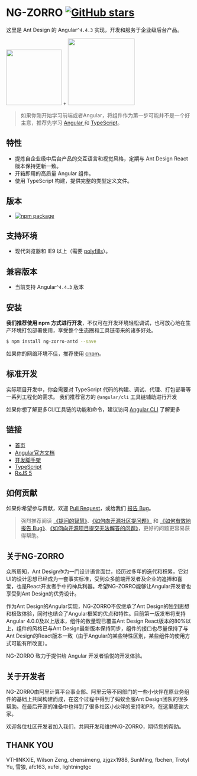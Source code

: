 NG-ZORRO [![GitHub stars](https://img.shields.io/github/stars/NG-ZORRO/ng-zorro-antd.svg?style=social&label=Star)](https://github.com/NG-ZORRO/ng-zorro-antd)
===
这里是 Ant Design 的 Angular`^4.4.3` 实现，开发和服务于企业级后台产品。

<div class="pic-plus">
  <img width="150" src="./assets/img/antd.svg">
  <span>+</span>
  <img width="180" src="./assets/img/angular.svg">
</div>


> 如果你刚开始学习前端或者Angular，将组件作为第一步可能并不是一个好主意，推荐先学习 <a href="http://www.angular.cn" target="_blank"> Angular </a> 和 <a href="https://www.typescriptlang.org/" target="_blank"> TypeScript</a>。

## 特性
- 提炼自企业级中后台产品的交互语言和视觉风格，定期与 Ant Design React 版本保持更新一致。
- 开箱即用的高质量 Angular 组件。
- 使用 TypeScript 构建，提供完整的类型定义文件。

## 版本

- [![npm package](https://img.shields.io/npm/v/ng-zorro-antd.svg)](https://www.npmjs.org/package/ng-zorro-antd)

## 支持环境

* 现代浏览器和 IE9 以上（需要 [polyfills](https://angular.cn/guide/browser-support)）。

## 兼容版本

* 当前支持 Angular`^4.4.3` 版本


## 安装

**我们推荐使用 npm 方式进行开发**，不仅可在开发环境轻松调试，也可放心地在生产环境打包部署使用，享受整个生态圈和工具链带来的诸多好处。

```bash
$ npm install ng-zorro-antd --save
```

如果你的网络环境不佳，推荐使用 [cnpm](https://github.com/cnpm/cnpm)。

## 标准开发

实际项目开发中，你会需要对 TypeScript 代码的构建、调试、代理、打包部署等一系列工程化的需求。
我们推荐官方的 `@angular/cli` 工具链辅助进行开发

如果你想了解更多CLI工具链的功能和命令，建议访问 [Angular CLI](https://github.com/angular/angular-cli) 了解更多


## 链接

- [首页](http://ng.ant.design)
- [Angular官方文档](https://angular.cn/)
- [开发脚手架](https://cli.angular.io/)
- [TypeScript](https://www.typescriptlang.org/)
- [RxJS 5](https://github.com/ReactiveX/rxjs)


## 如何贡献

如果你希望参与贡献，欢迎 [Pull Request](https://github.com/NG-ZORRO/ng-zorro-antd/pulls)，或给我们 [报告 Bug](https://github.com/NG-ZORRO/ng-zorro-antd/issues)。

> 强烈推荐阅读 [《提问的智慧》](https://github.com/ryanhanwu/How-To-Ask-Questions-The-Smart-Way)、[《如何向开源社区提问题》](https://github.com/seajs/seajs/issues/545) 和 [《如何有效地报告 Bug》](http://www.chiark.greenend.org.uk/%7Esgtatham/bugs-cn.html)、[《如何向开源项目提交无法解答的问题》](https://zhuanlan.zhihu.com/p/25795393)，更好的问题更容易获得帮助。

## 关于NG-ZORRO

​众所周知，Ant Design作为一门设计语言面世，经历过多年的迭代和积累，它对UI的设计思想已经成为一套事实标准，受到众多前端开发者及企业的追捧和喜爱，也是React开发者手中的神兵利器。希望NG-ZORRO能够让Angular开发者也享受到Ant Design的优秀设计。

作为Ant Design的Angular实现，NG-ZORRO不仅继承了Ant Design的独到思想和极致体验，同时也结合了Angular框架的优点和特性。目前第一版发布将支持Angular 4.0.0及以上版本，组件的数量现已覆盖Ant Design React版本的80%以上，组件的风格已与Ant Design最新版本保持同步，组件的接口也尽量保持了与Ant Design的React版本一致（由于Angular的某些特性区别，某些组件的使用方式可能有所改变）。

NG-ZORRO 致力于提供给 Angular 开发者愉悦的开发体验。

## 关于开发者

NG-ZORRO由阿里计算平台事业部、阿里云等不同部门的一些小伙伴在原业务组件的基础上共同构建而成，在这个过程中得到了蚂蚁金服Ant Design团队的很多帮助。在最后开源的准备中也得到了很多社区小伙伴的支持和PR，在这里感谢大家。

欢迎各位社区开发者加入我们，共同开发和维护NG-ZORRO，期待您的帮助。

## THANK YOU

VTHINKXIE, Wilson Zeng, chensimeng, zjgzx1988, SunMing, fbchen, Trotyl Yu, 雪狼, afc163, xufei, lightningtgc
